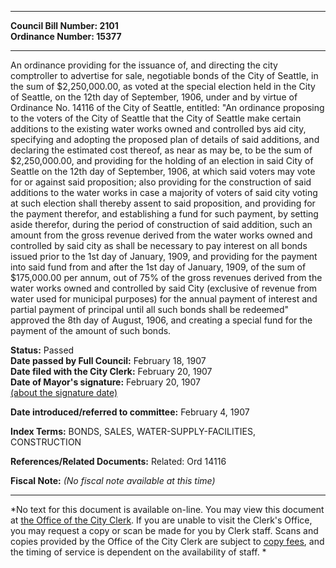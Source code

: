 * * * * *  
  
**Council Bill Number: [](#h0)[](#h2)2101**   
**Ordinance Number: 15377**  
  
* * * * *  
  
An ordinance providing for the issuance of, and directing the city comptroller to advertise for sale, negotiable bonds of the City of Seattle, in the sum of $2,250,000.00, as voted at the special election held in the City of Seattle, on the 12th day of September, 1906, under and by virtue of Ordinance No. 14116 of the City of Seattle, entitled: "An ordinance proposing to the voters of the City of Seattle that the City of Seattle make certain additions to the existing water works owned and controlled bys aid city, specifying and adopting the proposed plan of details of said additions, and declaring the estimated cost thereof, as near as may be, to be the sum of $2,250,000.00, and providing for the holding of an election in said City of Seattle on the 12th day of September, 1906, at which said voters may vote for or against said proposition; also providing for the construction of said additions to the water works in case a majority of voters of said city voting at such election shall thereby assent to said proposition, and providing for the payment therefor, and establishing a fund for such payment, by setting aside therefor, during the period of construction of said addition, such an amount from the gross revenue derived from the water works owned and controlled by said city as shall be necessary to pay interest on all bonds issued prior to the 1st day of January, 1909, and providing for the payment into said fund from and after the 1st day of January, 1909, of the sum of $175,000.00 per annum, out of 75% of the gross revenues derived from the water works owned and controlled by said City (exclusive of revenue from water used for municipal purposes) for the annual payment of interest and partial payment of principal until all such bonds shall be redeemed" approved the 8th day of August, 1906, and creating a special fund for the payment of the amount of such bonds.  
  
**Status:** Passed   
**Date passed by Full Council:** February 18, 1907   
**Date filed with the City Clerk:** February 20, 1907   
**Date of Mayor's signature:** February 20, 1907   
[(about the signature date)](/~public/approvaldate.htm)   
  
  
**Date introduced/referred to committee:** February 4, 1907   
  
**Index Terms:** BONDS, SALES, WATER-SUPPLY-FACILITIES, CONSTRUCTION  
  
**References/Related Documents:** Related: Ord 14116  
  
**Fiscal Note:** *(No fiscal note available at this time)*  
  
* * * * *  
  
*No text for this document is available on-line. You may view this document at [the Office of the City Clerk](http://www.seattle.gov/leg/clerk/contactUs.htm). If you are unable to visit the Clerk's Office, you may request a copy or scan be made for you by Clerk staff. Scans and copies provided by the Office of the City Clerk are subject to [copy fees](http://clerk.seattle.gov/~public/clerkfees.htm), and the timing of service is dependent on the availability of staff. *  
  
  
